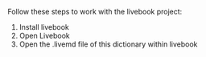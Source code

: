 Follow these steps to work with the livebook project:

1. Install livebook
2. Open Livebook
3. Open the .livemd file of this dictionary within livebook
